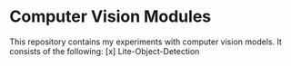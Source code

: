 # Computer Vision Modules

This repository contains my experiments with computer vision models. It consists of the following:
[x] Lite-Object-Detection
